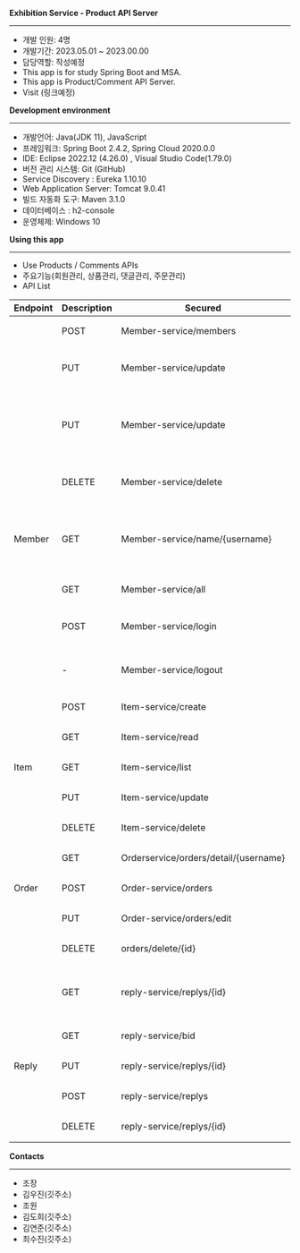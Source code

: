**Exhibition Service - Product API Server**

---

- 개발 인원: 4명
- 개발기간: 2023.05.01 ~ 2023.00.00
- 담당역할: 작성예정
- This app is for study Spring Boot and MSA.
- This app is Product/Comment API Server.
- Visit (링크예정)

**Development environment**

---

- 개발언어: Java(JDK 11), JavaScript
- 프레임워크: Spring Boot 2.4.2, Spring Cloud 2020.0.0
- IDE: Eclipse 2022.12 (4.26.0) , Visual Studio Code(1.79.0)
- 버전 관리 시스템: Git (GitHub)
- Service Discovery : Eureka 1.10.10
- Web Application Server: Tomcat 9.0.41
- 빌드 자동화 도구: Maven 3.1.0
- 데이터베이스 : h2-console
- 운영체제: Windows 10

**Using this app**

---

- Use Products / Comments APIs
- 주요기능(회원관리, 상품관리, 댓글관리, 주문관리)
- API List

| Endpoint | Description | Secured | Roles |
| --- | --- | --- | --- |
|  | POST | Member-service/members | 회원 등록 |
|  | PUT | Member-service/update | 회원 정보 수정 |
|  | PUT | Member-service/update | 회원 정보(비밀번호) 수정 |
|  | DELETE | Member-service/delete | 회원 삭제(탈퇴) |
| Member | GET | Member-service/name/{username} | 회원 정보 자세히보기 |
|  | GET | Member-service/all | 회원 목록 |
|  | POST | Member-service/login | 회원 로그인 |
|  | - | Member-service/logout | 회원 로그아웃 |
|  | POST | Item-service/create | 상품등록 |
|  | GET | Item-service/read | 상품보기 |
| Item | GET | Item-service/list | 상품목록 |
|  | PUT | Item-service/update | 상품수정 |
|  | DELETE | Item-service/delete | 상품삭제 |
|  | GET | Orderservice/orders/detail/{username} | 주문 확인 |
| Order | POST | Order-service/orders | 주문 생성 |
|  | PUT | Order-service/orders/edit | 주문 수정 |
|  | DELETE | orders/delete/{id} | 주문 삭제 |
|  | GET | reply-service/replys/{id} | 댓글 자세히보기 |
|  | GET | reply-service/bid | 댓글목록 |
| Reply | PUT | reply-service/replys/{id} | 댓글수정 |
|  | POST | reply-service/replys | 댓글작성 |
|  | DELETE | reply-service/replys/{id} | 댓글삭제 |

**Contacts**

---

- 조장
- 김우진(깃주소)
- 조원
- 김도희(깃주소)
- 김연준(깃주소)
- 최수진(깃주소)
